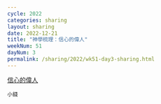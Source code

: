 ```yaml
---
cycle: 2022
categories: sharing
layout: sharing
date: 2022-12-21
title: "神學梳理：信心的偉人"
weekNum: 51
dayNum: 3
permalink: /sharing/2022/wk51-day3-sharing.html
---
```


[信心的偉人](https://eccseattle.github.io/media/sharing/2022/wk051/2022-12-21-bin.m4a)

`小錢`


